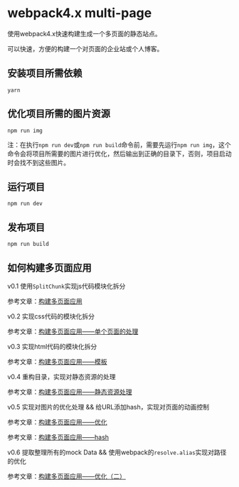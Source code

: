 # webpack4.x multi-page

使用webpack4.x快速构建生成一个多页面的静态站点。

可以快速，方便的构建一个对页面的企业站或个人博客。

## 安装项目所需依赖

```
yarn
```

## 优化项目所需的图片资源

```
npm run img
```

注：在执行`npm run dev`或`npm run build`命令前，需要先运行`npm run img`，这个命令会将项目所需要的图片进行优化，然后输出到正确的目录下，否则，项目启动时会找不到这些图片。

## 运行项目

```
npm run dev
```

## 发布项目

```
npm run build
```

## 如何构建多页面应用

v0.1 使用`SplitChunk`实现js代码模块化拆分

参考文章：[构建多页面应用](https://github.com/lvzhenbang/webpack-learning/tree/master/doc/two/multi-page.md)

v0.2 实现css代码的模块化拆分

参考文章：[构建多页面应用——单个页面的处理](https://github.com/lvzhenbang/webpack-learning/tree/master/doc/two/multi-page-single-page.md)

v0.3 实现html代码的模块化拆分

参考文章：[构建多页面应用——模板](https://github.com/lvzhenbang/webpack-learning/tree/master/doc/two/multi-page-template.md)

v0.4 重构目录，实现对静态资源的处理

参考文章：[构建多页面应用——静态资源处理](https://github.com/lvzhenbang/webpack-learning/tree/master/doc/two/multi-page-img-category.md)

v0.5 实现对图片的优化处理 && 给URL添加hash，实现对页面的动画控制

参考文章：[构建多页面应用——优化](https://github.com/lvzhenbang/webpack-learning/tree/master/doc/two/multi-page-img-category.md)

参考文章：[构建多页面应用——hash](https://github.com/lvzhenbang/webpack-learning/tree/master/doc/two/multi-page-hash.md)

v0.6 提取整理所有的mock Data && 使用webpack的`resolve.alias`实现对路径的优化

参考文章：[构建多页面应用——优化（二）](https://github.com/lvzhenbang/webpack-learning/tree/master/doc/two/multi-page-mockdata.md)
